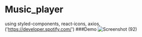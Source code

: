 # Music_player
using styled-components, react-icons, axios, ('https://developer.spotify.com/')
###Demo
![Screenshot (92)](https://user-images.githubusercontent.com/77083301/176463983-6e1436f1-f778-4355-984e-a9ccc15684c8.png)
